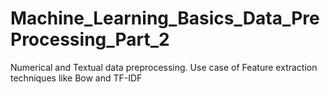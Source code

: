 # Machine_Learning_Basics_Data_PreProcessing_Part_2
Numerical and Textual data preprocessing. Use case of Feature extraction techniques like Bow and TF-IDF
